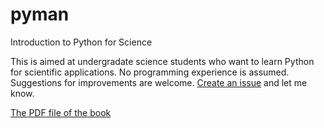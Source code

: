 pyman
=====

Introduction to Python for Science

This is aimed at undergradate science students who want to learn Python for scientific applications.  No programming experience is assumed.  Suggestions for improvements are welcome.  [Create an issue](https://github.com/djpine/pyman/issues) and let me know.


[The PDF file of the book](https://github.com/djpine/pyman/blob/master/Book/latex/PyMan.pdf?raw=true)
